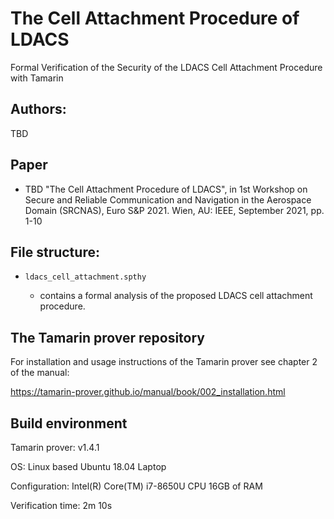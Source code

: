 # The Cell Attachment Procedure of LDACS
Formal Verification of the Security of the LDACS Cell Attachment Procedure with Tamarin

## Authors: 

TBD

## **Paper**

- TBD "The Cell Attachment Procedure of LDACS", in 1st Workshop on Secure and Reliable Communication and Navigation in the Aerospace Domain (SRCNAS), Euro S&P 2021. Wien, AU: IEEE, September 2021, pp. 1-10

## **File structure:**

- `ldacs_cell_attachment.spthy`

  - contains a formal analysis of the proposed LDACS cell attachment procedure.

  

## The Tamarin prover repository

For installation and usage instructions of the Tamarin prover see chapter 2 of the manual:

https://tamarin-prover.github.io/manual/book/002_installation.html

## Build environment

Tamarin prover: v1.4.1

OS: Linux based Ubuntu 18.04 Laptop

Configuration: Intel(R) Core(TM) i7-8650U CPU 16GB of RAM

Verification time: 2m 10s 
